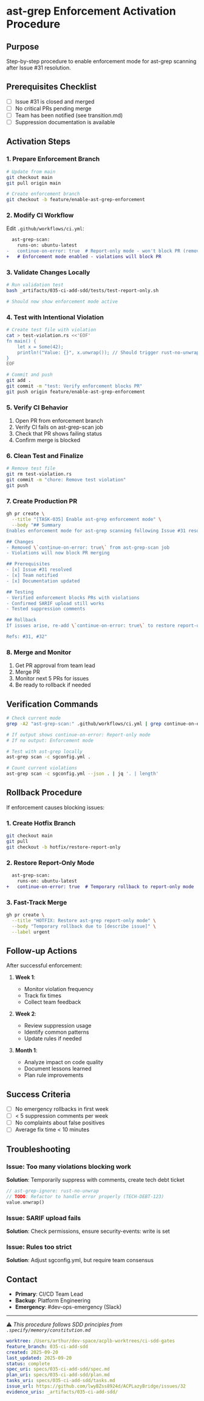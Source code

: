# ast-grep Enforcement Activation Procedure

## Purpose

Step-by-step procedure to enable enforcement mode for ast-grep scanning after Issue #31 resolution.

## Prerequisites Checklist

- [ ] Issue #31 is closed and merged
- [ ] No critical PRs pending merge
- [ ] Team has been notified (see transition.md)
- [ ] Suppression documentation is available

## Activation Steps

### 1. Prepare Enforcement Branch

```bash
# Update from main
git checkout main
git pull origin main

# Create enforcement branch
git checkout -b feature/enable-ast-grep-enforcement
```

### 2. Modify CI Workflow

Edit `.github/workflows/ci.yml`:

```diff
  ast-grep-scan:
    runs-on: ubuntu-latest
-   continue-on-error: true  # Report-only mode - won't block PR (remove to enforce)
+   # Enforcement mode enabled - violations will block PR
```

### 3. Validate Changes Locally

```bash
# Run validation test
bash _artifacts/035-ci-add-sdd/tests/test-report-only.sh

# Should now show enforcement mode active
```

### 4. Test with Intentional Violation

```bash
# Create test file with violation
cat > test-violation.rs <<'EOF'
fn main() {
    let x = Some(42);
    println!("Value: {}", x.unwrap()); // Should trigger rust-no-unwrap
}
EOF

# Commit and push
git add .
git commit -m "test: Verify enforcement blocks PR"
git push origin feature/enable-ast-grep-enforcement
```

### 5. Verify CI Behavior

1. Open PR from enforcement branch
2. Verify CI fails on ast-grep-scan job
3. Check that PR shows failing status
4. Confirm merge is blocked

### 6. Clean Test and Finalize

```bash
# Remove test file
git rm test-violation.rs
git commit -m "chore: Remove test violation"
git push
```

### 7. Create Production PR

```bash
gh pr create \
  --title "[TASK-035] Enable ast-grep enforcement mode" \
  --body "## Summary
Enables enforcement mode for ast-grep scanning following Issue #31 resolution.

## Changes
- Removed \`continue-on-error: true\` from ast-grep-scan job
- Violations will now block PR merging

## Prerequisites
- [x] Issue #31 resolved
- [x] Team notified
- [x] Documentation updated

## Testing
- Verified enforcement blocks PRs with violations
- Confirmed SARIF upload still works
- Tested suppression comments

## Rollback
If issues arise, re-add \`continue-on-error: true\` to restore report-only mode.

Refs: #31, #32"
```

### 8. Merge and Monitor

1. Get PR approval from team lead
2. Merge PR
3. Monitor next 5 PRs for issues
4. Be ready to rollback if needed

## Verification Commands

```bash
# Check current mode
grep -A2 "ast-grep-scan:" .github/workflows/ci.yml | grep continue-on-error

# If output shows continue-on-error: Report-only mode
# If no output: Enforcement mode

# Test with ast-grep locally
ast-grep scan -c sgconfig.yml .

# Count current violations
ast-grep scan -c sgconfig.yml --json . | jq '. | length'
```

## Rollback Procedure

If enforcement causes blocking issues:

### 1. Create Hotfix Branch

```bash
git checkout main
git pull
git checkout -b hotfix/restore-report-only
```

### 2. Restore Report-Only Mode

```diff
  ast-grep-scan:
    runs-on: ubuntu-latest
+   continue-on-error: true  # Temporary rollback to report-only mode
```

### 3. Fast-Track Merge

```bash
gh pr create \
  --title "HOTFIX: Restore ast-grep report-only mode" \
  --body "Temporary rollback due to [describe issue]" \
  --label urgent
```

## Follow-up Actions

After successful enforcement:

1. **Week 1**:
   - Monitor violation frequency
   - Track fix times
   - Collect team feedback

2. **Week 2**:
   - Review suppression usage
   - Identify common patterns
   - Update rules if needed

3. **Month 1**:
   - Analyze impact on code quality
   - Document lessons learned
   - Plan rule improvements

## Success Criteria

- [ ] No emergency rollbacks in first week
- [ ] < 5 suppression comments per week
- [ ] No complaints about false positives
- [ ] Average fix time < 10 minutes

## Troubleshooting

### Issue: Too many violations blocking work

**Solution**: Temporarily suppress with comments, create tech debt ticket

```rust
// ast-grep-ignore: rust-no-unwrap
// TODO: Refactor to handle error properly (TECH-DEBT-123)
value.unwrap()
```

### Issue: SARIF upload fails

**Solution**: Check permissions, ensure security-events: write is set

### Issue: Rules too strict

**Solution**: Adjust sgconfig.yml, but require team consensus

## Contact

- **Primary**: CI/CD Team Lead
- **Backup**: Platform Engineering
- **Emergency**: #dev-ops-emergency (Slack)

---

⚠️ _This procedure follows SDD principles from `.specify/memory/constitution.md`_

```yaml
worktree: /Users/arthur/dev-space/acplb-worktrees/ci-sdd-gates
feature_branch: 035-ci-add-sdd
created: 2025-09-20
last_updated: 2025-09-20
status: complete
spec_uri: specs/035-ci-add-sdd/spec.md
plan_uri: specs/035-ci-add-sdd/plan.md
tasks_uri: specs/035-ci-add-sdd/tasks.md
issue_url: https://github.com/lwyBZss8924d/ACPLazyBridge/issues/32
evidence_uris: _artifacts/035-ci-add-sdd/
```
